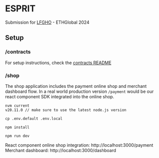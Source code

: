 # ESPRIT

Submission for [LFGHO](https://ethglobal.com/events/lfgho) - ETHGlobal 2024

## Setup

### /contracts

For setup instructions, check the [contracts README](/contracts/README.md)

### /shop

The shop application includes the payment online shop and merchant dashboard flow.
In a real world production version `/payment` would be our react component SDK
integrated into the online shop.

```
nvm current
v20.11.0 // make sure to use the latest node.js version

cp .env.default .env.local

npm install

npm run dev
```

React component online shop integration: http://localhost:3000/payment
Merchant dashboard: http://localhost:3000/dashboard
